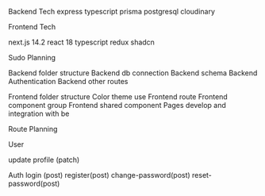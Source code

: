 Backend Tech
express typescript prisma postgresql cloudinary

Frontend Tech

next.js 14.2 react 18 typescript redux shadcn

Sudo Planning

Backend folder structure
Backend db connection
Backend schema
Backend Authentication
Backend other routes


Frontend folder structure
Color theme use
Frontend route 
Frontend component group
Frontend shared component
Pages develop and integration with be

Route Planning

User
  <!-- get all (get)
  get single (get) -->
  update profile (patch)

Auth
  login (post)
  register(post)
  change-password(post)
  reset-password(post)
  
